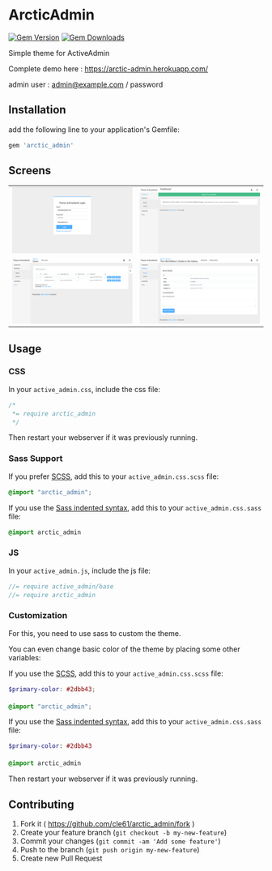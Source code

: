 # ArcticAdmin
[![Gem Version](https://img.shields.io/gem/v/arctic_admin.svg)](https://rubygems.org/gems/arctic_admin)
[![Gem Downloads](https://img.shields.io/gem/dt/arctic_admin.svg)](https://rubygems.org/gems/arctic_admin)


Simple theme for ActiveAdmin

Complete demo here : https://arctic-admin.herokuapp.com/

admin user : admin@example.com / password

## Installation

add the following line to your application's Gemfile:
```ruby
gem 'arctic_admin'
```

## Screens

<table>
  <tr>
    <td>
      <a href="./doc/login.png"><img src="./doc/login.png"></a>
    </td>
    <td>
      <a href="./doc/dashboard.png"><img src="./doc/dashboard.png"></a>
    </td>
  </tr>
  <tr>
    <td>
      <a href="./doc/index.png"><img src="./doc/index.png"></a>
    </td>
    <td>
      <a href="./doc/show.png"><img src="./doc/show.png"></a>
    </td>
  </tr>
</table>

## Usage

### CSS

In your `active_admin.css`, include the css file:

```css
/*
 *= require arctic_admin
 */
```
Then restart your webserver if it was previously running.

### Sass Support

If you prefer [SCSS](http://sass-lang.com/documentation/file.SASS_REFERENCE.html), add this to your
`active_admin.css.scss` file:

```scss
@import "arctic_admin";
```

If you use the
[Sass indented syntax](http://sass-lang.com/docs/yardoc/file.INDENTED_SYNTAX.html),
add this to your `active_admin.css.sass` file:

```sass
@import arctic_admin
```

### JS

In your `active_admin.js`, include the js file:

```js
//= require active_admin/base
//= require arctic_admin
```

### Customization

For this, you need to use sass to custom the theme.

You can even change basic color of the theme by placing some other variables:

If you use the [SCSS](http://sass-lang.com/documentation/file.SASS_REFERENCE.html), add this to your
`active_admin.css.scss` file:

```scss
$primary-color: #2dbb43;

@import "arctic_admin";
```

If you use the
[Sass indented syntax](http://sass-lang.com/docs/yardoc/file.INDENTED_SYNTAX.html),
add this to your `active_admin.css.sass` file:

```sass
$primary-color: #2dbb43

@import arctic_admin
```

Then restart your webserver if it was previously running.

## Contributing

1. Fork it ( https://github.com/cle61/arctic_admin/fork )
2. Create your feature branch (`git checkout -b my-new-feature`)
3. Commit your changes (`git commit -am 'Add some feature'`)
4. Push to the branch (`git push origin my-new-feature`)
5. Create new Pull Request
